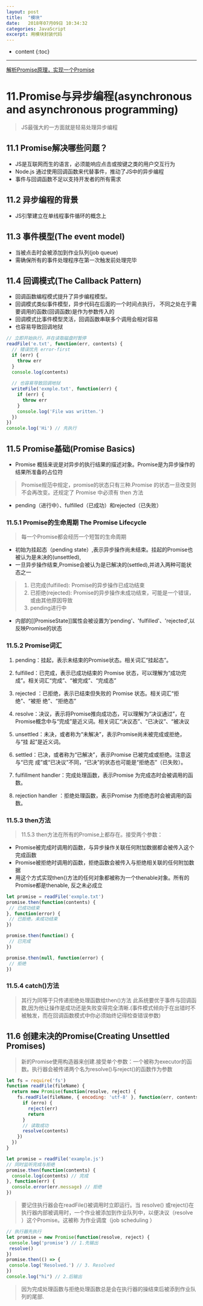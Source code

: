 ```yaml
---
layout: post
title:  "模块"
date:   2018年07月09日 10:34:32
categories: JavaScript
excerpt: 用模块封装代码
---
```


* content
{:toc}

---
[解析Promise原理，实现一个Promise](https://blog.csdn.net/u014775861/article/details/78030508)
# 11.Promise与异步编程(asynchronous and asynchronous programming)
> JS最强大的一方面就是轻易处理异步编程

## 11.1 Promise解决哪些问题？
- JS是互联网而生的语言，必须能响应点击或按键之类的用户交互行为
- Node.js 通过使用回调函数来代替事件，推动了JS中的异步编程
- 事件与回调函数不足以支持开发者的所有需求

## 11.2 异步编程的背景
- JS引擎建立在单线程事件循环的概念上

## 11.3 事件模型(The event model)
- 当被点击时会被添加到作业队列(job queue)
- 需确保所有的事件处理程序在第一次触发前处理完毕

## 11.4 回调模式(The Callback Pattern)
- 回调函数编程模式提升了异步编程模型。
- 回调模式类似事件模型，异步代码在后面的一个时间点执行， 不同之处在于需要调用的函数(回调函数)是作为参数传入的
- 回调模式比事件模型灵活，回调函数串联多个调用会相对容易
- 也容易导致回调地狱
```javascript
// 立即开始执行，并在读取磁盘时暂停
readFile('e.txt', function(err, contents) {
  // 错误优先 error-first
  if (err) {
    throw err
  }
  console.log(contents)
  
  // 也容易导致回调地狱
  writeFile('exmple.txt', function(err) {
    if (err) {
      throw err
    }
    console.log('File was written.')
  })
})
console.log('Hi') // 先执行
```

## 11.5 Promise基础(Promise Basics)
- Promise 概括来说是对异步的执行结果的描述对象。Promise是为异步操作的结果所准备的占位符
> Promise规范中规定，promise的状态只有三种.Promise 的状态一旦改变则不会再改变。还规定了 Promise 中必须有 then 方法
- pending（进行中）、fulfilled（已成功）和rejected（已失败）

### 11.5.1 Promise的生命周期 The Promise Lifecycle
> 每一个Promise都会经历一个短暂的生命周期
- 初始为挂起态（pending state）,表示异步操作尚未结束。挂起的Promise也被认为是未决的(unsettled),
- 一旦异步操作结束,Promise会被认为是已解决的(settled),并进入两种可能状态之一
> 1. 已完成(fulfilled): Promise的异步操作已成功结束
> 2. 已拒绝(rejected): Promise的异步操作未成功结束，可能是一个错误，或由其他原因导致
> 3. pending进行中

- 内部的[[PromiseState]]属性会被设置为'pending'、'fulfilled'、'rejected',以反映Promise的状态

### 11.5.2 Promise词汇
1. pending：挂起，表示未结束的Promise状态。相关词汇“挂起态”。
2. fulfilled：已完成，表示已成功结束的	Promise	状态，可以理解为“成功完成”。相关词汇“完成”、“被完成”、“完成态”
3. rejected	：已拒绝，表示已结束但失败的	Promise	状态。相关词汇“拒绝”、“被拒
 绝”、“拒绝态”
 
 4.	 resolve：决议，表示将Promise推向成功态，可以理解为“决议通过”，在	Promise概念中与“完成”是近义词。相关词汇“决议态”、“已决议”、“被决议
 
 5.	 unsettled：未决，或者称为“未解决”，表示Promise尚未被完成或拒绝，与“挂
 起”是近义词。
 6.	 settled：已决，或者称为“已解决”，表示Promise	已被完成或拒绝。注意这与“已完
 成”或“已决议”不同，“已决”的状态也可能是“拒绝态”（已失败）。
 7.	 fulfillment handler：完成处理函数，表示Promise	为完成态时会被调用的函数。
 8.	 rejection	handler	：拒绝处理函数，表示Promise	为拒绝态时会被调用的函数。
 
 ### 11.5.3 then方法
 > 11.5.3 then方法在所有的Promise上都存在。接受两个参数：
 - Promise被完成时调用的函数，与异步操作关联任何附加数据都会被传入这个完成函数
 - Promise被拒绝时调用的函数，拒绝函数会被传入与拒绝相关联的任何附加数据
 - 用这个方式实现then()方法的任何对象都被称为一个thenable对象。所有的Promise都是thenable, 反之未必成立
 ```javascript
let promise = readFile('exmple.txt')
promise.then(function(contents) {
  // 已成功结束
}, function(error) {
  // 已拒绝，未成功结束
})

promise.then(function() {
  // 已完成
})

promise.then(null, function(error) {
  // 拒绝
})
```
### 11.5.4 catch()方法
> 其行为同等于只传递拒绝处理函数给then()方法
> 此系统要优于事件与回调函数,因为他让操作是成功还是失败变得完全清晰.(事件模式倾向于在出错时不被触发，而在回调函数模式中你必须始终记得检查错误参数)

## 11.6 创建未决的Promise(Creating Unsettled Promises)
> 新的Promise使用构造器来创建.接受单个参数：一个被称为executor的函数。执行器会被传递两个名为resolve()与reject()的函数作为参数
```javascript
let fs = require('fs')
function readFile(fileName) {
  return new Promise(function(resolve, reject) {
    fs.readFile(fileName, { encoding: 'utf-8' }, function(err, contents) {
      if (erro) {
        reject(err)
        return 
      }
      // 读取成功
      resolve(contents)
    })
  })
}

let promise = readFile('example.js')
// 同时监听完成与拒绝
promise.then(function(contents) {
  console.log(contents) // 完成
}, function(err) {
  console.error(err.message) // 拒绝
})
```
> 要记住执行器会在readFile()被调用时立即运行。当 resolve()	或reject()在执行器内部被调用时，一个作业被添加到作业队列中，以便决议（resolve ）这个Promise。这被称
 为作业调度（job	scheduling ）
 ```javascript
// 执行器先执行 
let promise = new Promise(function(resolve, reject) {
  console.log('promise') // 1.先输出
  resolve()
})
promise.then(() => {
  console.log('Resolved.') // 3. Resolved
})
console.log("hi") // 2.后输出
```
> 因为完成处理函数与拒绝处理函数总是会在执行器的操结束后被添到作业队列的尾部.